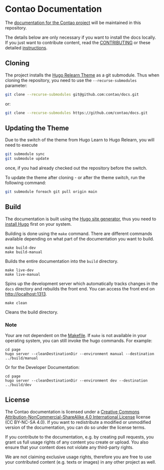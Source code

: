 # Contao Documentation

The [documentation for the Contao project](https://docs.contao.org/) will be maintained in this repository.

The details below are only necessary if you want to install the docs locally.
If you just want to contribute content, read the [CONTRIBUTING](CONTRIBUTING.md) or these detailed [instructions](https://docs.contao.org/manual/en/contributing/).


## Cloning

The project installs the [Hugo Relearn Theme](https://mcshelby.github.io/hugo-theme-relearn/) as a git submodule. Thus when cloning
the repository, you need to use the `--recurse-submodules` parameter:

```bash
git clone --recurse-submodules git@github.com:contao/docs.git
```
or:

```bash
git clone --recurse-submodules https://github.com/contao/docs.git
```


## Updating the Theme

Due to the switch of the theme from Hugo Learn to Hugo Relearn, you will need to execute

```bash
git submodule sync
git submodule update
```

once, if you had already checked out the repository before the switch.

To update the theme after cloning - or after the theme switch, run the following command:

```bash
git submodule foreach git pull origin main
```

## Build

The documentation is built using the [Hugo site generator](https://gohugo.io/), 
thus you need to [install Hugo](https://gohugo.io/getting-started/installing/) 
first on your system.

Building is done using the `make` command. There are different commands available 
depending on what part of the documentation you want to build.

```
make build-dev
make build-manual
```

Builds the entire documentation into the `build` directory.

```
make live-dev
make live-manual
```

Spins up the development server which automatically tracks changes in the `docs` 
directory and rebuilds the front end. You can access the front end on [http://localhost:1313](http://localhost:1313).

```
make clean
```

Cleans the build directory.


### Note

Your are not dependent on the [Makefile](Makefile). If `make` is not available 
in your operating system, you can still invoke the hugo commands. For example:

```
cd page
hugo server --cleanDestinationDir --environment manual --destination ../build/manual 
```

Or for the Developer Documentation:

```
cd page
hugo server --cleanDestinationDir --environment dev --destination ../build/dev 
```


## License

The Contao documentation is licensed under a [Creative Commons Attribution-NonCommercial-ShareAlike 4.0 International
License](https://creativecommons.org/licenses/by-nc-sa/4.0/) license (CC BY-NC-SA 4.0). If you want to redistribute a modified or unmodified version of the documentation, you can do so under the license terms.

If you contribute to the documentation, e.g. by creating pull requests, you grant us full usage rights of any content you create or upload. You also ensure that your
content does not violate any third-party rights.

We are not claiming exclusive usage rights, therefore you are free to use your
contributed content (e.g. texts or images) in any other project as well.

